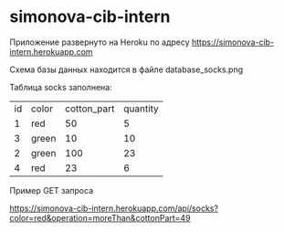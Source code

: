 # simonova-cib-intern
Приложение развернуто на Heroku по адресу https://simonova-cib-intern.herokuapp.com

Схема базы данных находится в файле database_socks.png

 Таблица socks заполнена:<br>
 <table>
  <tr>
    <td>id</td><td>color</td><td>cotton_part</td><td>quantity</td>
  </tr>
  <tr>
  <td>1</td><td>red</td><td>50</td><td>5</td>
  </tr>
  <tr>
    <td>3</td><td>green</td><td>10</td><td>10</td>
  </tr>
  <tr>
    <td>2</td><td>green</td><td>100</td><td>23</td>
  </tr>
    <tr>
    <td>4</td><td>red</td><td>23</td><td>6</td>
  </tr>
  </table>
  
 Пример GET запроса
 
 https://simonova-cib-intern.herokuapp.com/api/socks?color=red&operation=moreThan&cottonPart=49

